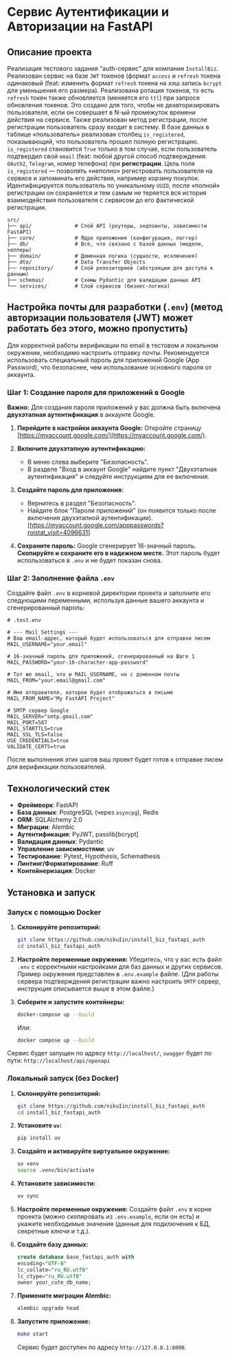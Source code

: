# Сервис Аутентификации и Авторизации на FastAPI

## Описание проекта
Реализация тестового задания "auth-сервис" для компании `InstallBiz`. Реализован сервис на базе `JWT` токенов (формат `access` и `refresh` токена одинаковый (feat: изменить формат `refresh` токена на хэш запись `bcrypt` для уменьшения его размера). Реализована ротация токенов, то есть `refresh` токен также обновляется (меняется его `ttl`) при запросе обновления токенов. Это создано для того, чтобы не деавторизировать пользователя, если он совершает в N-ый промежуток времени действия на сервисе. Также реализован метод регистрации, после регистрации пользователь сразу входит в систему. В базе данных в таблице «пользователь» реализован столбец `is_registered`, показывающий, что пользователь прошел полную регистрацию. `is_registered` становитcя `True` только в том случае, если пользователь подтвердил свой `email` (feat: любой другой способ подтверждения: `OAuth2`, `Telegram`, номер телефона) при **регистрации**. Цель поля `is_registered` — позволять «неполно» регистровать пользователя на сервисе и запоминать его действия, например корзину покупок. Идентифицируется пользователь по уникальному `UUID`, после «полной» регистрации он сохраняется и тем самым не теряется вся история взаимодействия пользователя с сервисом до его фактической регистрации.

```
src/
├── api/              # Слой API (роутеры, эндпоинты, зависимости FastAPI)
├── core/             # Ядро приложения (конфигурация, логгер)
├── db/               # Все, что связано с базой данных (модели, хелперы)
├── domain/           # Доменная логика (сущности, исключения)
├── dto/              # Data Transfer Objects
├── repository/       # Слой репозиториев (абстракции для доступа к данным)
├── schemas/          # Схемы Pydantic для валидации данных API
└── services/         # Слой сервисов (бизнес-логика)
```

## Настройка почты для разработки (`.env`) (метод авторизации пользователя (JWT) может работать без этого, можно пропустить)

Для корректной работы верификации по email в тестовом и локальном окружении, необходимо настроить отправку почты. Рекомендуется использовать специальный пароль для приложений Google (App Password), что безопаснее, чем использование основного пароля от аккаунта.

### Шаг 1: Создание пароля для приложений в Google

**Важно:** Для создания пароля приложений у вас должна быть включена **двухэтапная аутентификация** в аккаунте Google.

1.  **Перейдите в настройки аккаунта Google:**
    Откройте страницу [https://myaccount.google.com/](https://myaccount.google.com/).

2.  **Включите двухэтапную аутентификацию:**
    -   В меню слева выберите "Безопасность".
    -   В разделе "Вход в аккаунт Google" найдите пункт "Двухэтапная аутентификация" и следуйте инструкциям для ее включения.

3.  **Создайте пароль для приложения:**
    -   Вернитесь в раздел "Безопасность".
    -   Найдите блок "Пароли приложений" (он появится только после включения двухэтапной аутентификации). [https://myaccount.google.com/apppasswords?roistat_visit=4096631]

4.  **Сохраните пароль:**
    Google сгенерирует 16-значный пароль. **Скопируйте и сохраните его в надежном месте.** Этот пароль будет использоваться в `.env` и не будет показан снова.

### Шаг 2: Заполнение файла `.env`

Создайте файл `.env` в корневой директории проекта и заполните его следующими переменными, используя данные вашего аккаунта и сгенерированный пароль:

```env
# .test.env

# --- Mail Settings ---
# Ваш email-адрес, который будет использоваться для отправки писем
MAIL_USERNAME="your.email"

# 16-значный пароль для приложений, сгенерированный на Шаге 1
MAIL_PASSWORD="your-16-character-app-password"

# Тот же email, что и MAIL_USERNAME, но с доменном почты
MAIL_FROM="your.email@gmail.com"

# Имя отправителя, которое будет отображаться в письме
MAIL_FROM_NAME="My FastAPI Project"

# SMTP сервер Google
MAIL_SERVER="smtp.gmail.com"
MAIL_PORT=587
MAIL_STARTTLS=true
MAIL_SSL_TLS=false
USE_CREDENTIALS=true
VALIDATE_CERTS=true
```

После выполнения этих шагов ваш проект будет готов к отправке писем для верификации пользователей.

## Технологический стек

- **Фреймворк**: FastAPI
- **База данных**: PostgreSQL (через `asyncpg`), Redis
- **ORM**: SQLAlchemy 2.0
- **Миграции**: Alembic
- **Аутентификация**: PyJWT, passlib[bcrypt]
- **Валидация данных**: Pydantic
- **Управление зависимостями**: uv
- **Тестирование**: Pytest, Hypothesis, Schemathesis
- **Линтинг/Форматирование**: Ruff
- **Контейнеризация**: Docker

## Установка и запуск

### Запуск с помощью Docker

1.  **Склонируйте репозиторий:**
    ```bash
    git clone https://github.com/nikuIin/install_biz_fastapi_auth
    cd install_biz_fastapi_auth
    ```

2.  **Настройте переменные окружения:**
    Убедитесь, что у вас есть файл `.env` с корректными настройками для баз данных и других сервисов. Пример окружения представлен в `.env.example` файле. (Для работы сервера подтверждения регистрации важно настроить `SMTP` сервер, инструкция описывается выше в этом файле.)

3.  **Соберите и запустите контейнеры:**

    ```bash
    docker-compose up --build
    ```

    Или:
    ```bash
    docker compose up --build
    ```

Сервис будет запущен по адресу `http://localhost/`,  `swagger` будет по пути: `http://localhost/api/openapi`

### Локальный запуск (без Docker)

1.  **Склонируйте репозиторий:**
    ```bash
    git clone https://github.com/nikuIin/install_biz_fastapi_auth
    cd install_biz_fastapi_auth
    ```

2.  **Установите `uv`:**
    ```bash
    pip install uv
    ```

3.  **Создайте и активируйте виртуальное окружение:**
    ```bash
    uv venv
    source .venv/bin/activate
    ```

4.  **Установите зависимости:**
    ```bash
    uv sync
    ```

5.  **Настройте переменные окружения:**
    Создайте файл `.env` в корне проекта (можно скопировать из `.env.example`, если он есть) и укажите необходимые значения (данные для подключения к БД, секретные ключи и т.д.).


6.  **Создайте базу данных:**
    ```sql
    create database base_fastapi_auth with
    encoding="UTF-8"
    lc_collate="ru_RU.utf8"
    lc_ctype="ru_RU.utf8"
    owner your_cute_db_name;
    ```

7.  **Примените миграции Alembic:**
    ```bash
    alembic upgrade head
    ```

8.  **Запустите приложение:**
    ```bash
    make start
    ```
    Сервис будет доступен по адресу `http://127.0.0.1:8000`.
